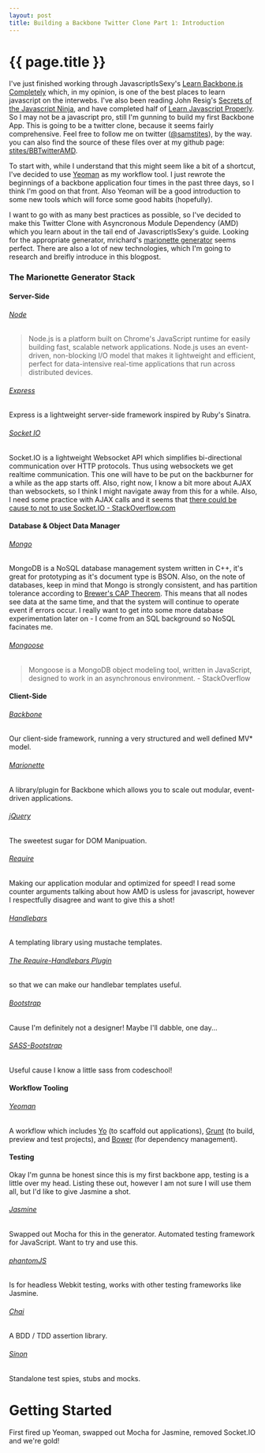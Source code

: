 ```yaml
---
layout: post
title: Building a Backbone Twitter Clone Part 1: Introduction
---
```


{{ page.title }}
================

I've just finished working through JavascriptIsSexy's [Learn Backbone.js Completely][jsbb] which, in my opinion, is one of the best places to learn javascript on the interwebs. I've also been reading John Resig's [Secrets of the Javascript Ninja][ninja], and have completed half of [Learn Javascript Properly][jsjs]. So I may not be a javascript pro, still I'm gunning to build my first Backbone App. This is going to be a twitter clone, because it seems fairly comprehensive. Feel free to follow me on twitter ([@samstites][twitter]), by the way. you can also find the source of these files over at my github page: [stites/BBTwitterAMD][ghtwitter].

To start with, while I understand that this might seem like a bit of a shortcut, I've decided to use [Yeoman][yio] as my workflow tool. I just rewrote the beginnings of a backbone application four times in the past three days, so I think I'm good on that front. Also Yeoman will be a good introduction to some new tools which will force some good habits (hopefully). 

I want to go with as many best practices as possible, so I've decided to make this Twitter Clone with Asyncronous Module Dependency (AMD) which you learn about in the tail end of JavascriptIsSexy's guide. Looking for the appropriate generator, mrichard's [marionette generator][gen] seems perfect. There are also a lot of new technologies, which I'm going to research and breifly introduce in this blogpost.

### The Marionette Generator Stack
#### Server-Side
###### [Node](http://nodejs.org/)
> Node.js is a platform built on Chrome's JavaScript runtime for easily building fast, scalable network applications. Node.js uses an event-driven, non-blocking I/O model that makes it lightweight and efficient, perfect for data-intensive real-time applications that run across distributed devices.

###### [Express](http://expressjs.com/)
Express is a lightweight server-side framework inspired by Ruby's Sinatra.

###### [Socket IO](http://socket.io/)
Socket.IO is a lightweight Websocket API which simplifies bi-directional communication over HTTP protocols. Thus using websockets we get realtime communication. This one will have to be put on the backburner for a while as the app starts off. Also, right now, I know a bit more about AJAX than websockets, so I think I might navigate away from this for a while. Also, I need some practice with AJAX calls and it seems that [there could be cause to not to use Socket.IO - StackOverflow.com][socketio]

#### Database & Object Data Manager
###### [Mongo](http://www.mongodb.org/)
MongoDB is a NoSQL database management system written in C++, it's great for prototyping as it's document type is BSON. Also, on the note of databases, keep in mind that Mongo is strongly consistent, and has partition tolerance according to [Brewer's CAP Theorem][CAP]. This means that all nodes see data at the same time, and that the system will continue to operate event if errors occur. I really want to get into some more database experimentation later on - I come from an SQL background so NoSQL facinates me.

###### [Mongoose](http://mongoosejs.com)
>Mongoose is a MongoDB object modeling tool, written in JavaScript, designed to work in an asynchronous environment. - StackOverflow

#### Client-Side

###### [Backbone](http://backbonejs.org/)
Our client-side framework, running a very structured and well defined MV* model.
###### [Marionette](http://marionettejs.com/)
A library/plugin for Backbone which allows you to scale out modular, event-driven applications.
###### [jQuery](http://jquery.com/)
The sweetest sugar for DOM Manipuation.
###### [Require](http://requirejs.org/)
Making our application modular and optimized for speed! I read some counter arguments talking about how AMD is usless for javascript, however I respectfully disagree and want to give this a shot!
###### [Handlebars](http://handlebarsjs.com/)
A templating library using mustache templates.
###### [The Require-Handlebars Plugin](https://github.com/SlexAxton/require-handlebars-plugin)
so that we can make our handlebar templates useful.
###### [Bootstrap](http://twitter.github.io/bootstrap)
Cause I'm definitely not a designer! Maybe I'll dabble, one day...
###### [SASS-Bootstrap](https://github.com/thomas-mcdonald/bootstrap-sass)
Useful cause I know a little sass from codeschool!

#### Workflow Tooling

###### [Yeoman](http://yeoman.io/)
A workflow which includes [Yo](https://github.com/yeoman/yo) (to scaffold out applications), [Grunt](http://gruntjs.com/) (to build, preview and test projects), and [Bower](http://bower.io/) (for dependency management).

#### Testing
Okay I'm gunna be honest since this is my first backbone app, testing is a little over my head. Listing these out, however I am not sure I will use them all, but I'd like to give Jasmine a shot.

###### [Jasmine](http://pivotal.github.io/jasmine//)
Swapped out Mocha for this in the generator. Automated testing framework for JavaScript. Want to try and use this.
###### [phantomJS](http://phantomjs.org/)
Is for headless Webkit testing, works with other testing frameworks like Jasmine.
###### [Chai](http://chaijs.com/)
A BDD / TDD assertion library.
###### [Sinon](http://sinonjs.org/)
Standalone test spies, stubs and mocks.

Getting Started
=================================
First fired up Yeoman, swapped out Mocha for Jasmine, removed Socket.IO and we're gold!




[CAP]: https://en.wikipedia.org/wiki/CAP_theorem
[gen]: https://github.com/mrichard/generator-marionette
[ghtwitter]: https://github.com/stites/BBTwitterAMD
[twitter]: https://twitter.com/samstites
[jsjs]: javascriptissexy.com/how-to-learn-javascript-properly/
[ninja]: http://jsninja.com/
[jsbb]: http://javascriptissexy.com/learn-backbone-js-completely/
[yio]: http://yeoman.io/
[socketio]: http://stackoverflow.com/questions/4848642/what-is-the-disadvantage-of-using-websocket-socket-io-where-ajax-will-do